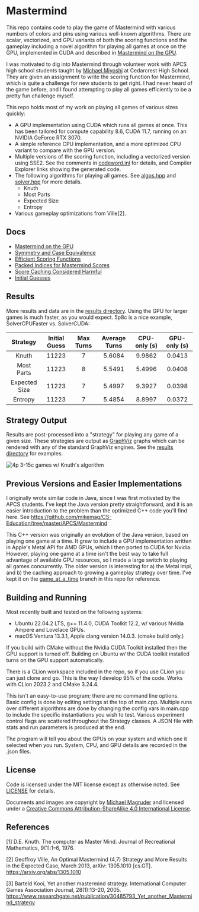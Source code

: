 # Mastermind

This repo contains code to play the game of Mastermind with various numbers of colors and pins using various well-known
algorithms. There are scalar, vectorized, and GPU variants of both the scoring functions and the gameplay including a
novel algorithm for playing all games at once on the GPU, implemented in CUDA and described in
[Mastermind on the GPU](docs/Mastermind_on_the_GPU.md).

I was motivated to dig into Mastermind through volunteer work with APCS high school students taught
by [Michael Miyoshi](https://github.com/MichaelTMiyoshi) at Cedarcrest High School. They are given an assignment to
write the scoring function for Mastermind, which is quite a challenge for new students to get right. I had never heard
of the game before, and I found attempting to play all games efficiently to be a pretty fun challenge myself.

This repo holds most of my work on playing all games of various sizes quickly:

- A GPU implementation using CUDA which runs all games at once. This
  has been tailored for compute capability 8.6, CUDA 11.7, running on an NVIDIA GeForce RTX 3070.
- A simple reference CPU implementation, and a more optimized CPU variant to compare with the GPU version.
- Multiple versions of the scoring function, including a vectorized version using SSE2. See the comments
  in [codeword.inl](codeword.inl) for details, and Compiler Explorer links showing the generated code.
- The following algorithms for playing all games. See [algos.hpp](algos.hpp)
  and [solver.hpp](solver.hpp) for more details.
  - Knuth
  - Most Parts
  - Expected Size
  - Entropy
- Various gameplay optimizations from Ville[2].

## Docs

* [Mastermind on the GPU](docs/Mastermind_on_the_GPU.md)
* [Symmetry and Case Equivalence](docs/Symmetry_and_Case_Equivalence.ipynb)
* [Efficient Scoring Functions](docs/Scoring_Functions.md)
* [Packed Indices for Mastermind Scores](docs/Score_Ordinals.md)
* [Score Caching Considered Harmful](docs/Score_Cache.md)
* [Initial Guesses](docs/initial_guesses/Initial_Guesses.md)

## Results

More results and data are in the [results directory](results/).
Using the GPU for larger games is much faster, as you would expect. 5p8c is a nice example, SolverCPUFaster vs.
SolverCUDA:

|   Strategy    | Initial Guess | Max Turns | Average Turns | CPU-only (s) | GPU-only (s) |
|:-------------:|:-------------:|:---------:|:-------------:|:------------:|:------------:|
|     Knuth     |     11223     |     7     |    5.6084     |    9.9862    |    0.0413    |
|  Most Parts   |     11223     |     8     |    5.5491     |    5.4996    |    0.0408    |
| Expected Size |     11223     |     7     |    5.4997     |    9.3927    |    0.0398    |
|    Entropy    |     11223     |     7     |    5.4854     |    8.8997    |    0.0372    |

## Strategy Output

Results are post-processed into a "strategy" for playing any game of a given size. These strategies are output
as [GraphViz](https://graphviz.org/) graphs which can be rendered with any of the standard GraphViz engines.
See the [results directory](results/) for examples.

![4p 3-15c games w/ Knuth's algorithm](results/mastermind_strategy_knuth_4p.gif)

## Previous Versions and Easier Implementations

I originally wrote similar code in Java, since I was first motivated by the APCS students. I've kept the Java version
pretty straightforward, and it is an easier introduction to the problem than the optimized C++ code you'll find here.
See https://github.com/mikemag/CS-Education/tree/master/APCS/Mastermind

This C++ version was originally an evolution of the Java version, based on playing one game at a time. It grew to
include a GPU implementation written in Apple's Metal API for AMD GPUs, which I then ported to CUDA for Nvidia. However,
playing one game at a time isn't the best way to take full advantage of available GPU resources, so I made a large
switch to playing all games concurrently. The older version is interesting for a) the Metal impl, and b) the caching
approach to growing a gameplay strategy over time. I've kept it on
the [game_at_a_time](https://github.com/mikemag/Mastermind/tree/game_at_a_time) branch in this repo for reference.

## Building and Running

Most recently built and tested on the following systems:

* Ubuntu 22.04.2 LTS, g++ 11.4.0, CUDA Toolkit 12.2, w/ various Nvidia Ampere and Lovelace GPUs.
* macOS Ventura 13.3.1, Apple clang version 14.0.3. (cmake build only.)

If you build with CMake without the Nvidia CUDA Toolkit installed then the GPU support is turned off. 
Building on Ubuntu w/ the CUDA toolkit installed turns on the GPU support automatically.

There is a CLion workspace included in the repo, so if you use CLion you can just clone and go. This is the way I
develop 95% of the code. Works with CLion 2023.2 and CMake 3.24.4.

This isn't an easy-to-use program; there are no command line options.
Basic config is done by editing settings at the top of main.cpp. Multiple runs over different algorithms are done by
changing the config vars in main.cpp to include the specific instantiations you wish to test.
Various experiment control flags are scattered throughout the Strategy classes.
A JSON file with stats and run parameters is produced at the end.

The program will tell you about the GPUs on your system and which one it selected when you run. 
System, CPU, and GPU details are recorded in the .json files.

## License

Code is licensed under the MIT license except as otherwise noted.
See [LICENSE](https://github.com/mikemag/Mastermind/blob/master/LICENSE) for details.

Documents and images are copyright by [Michael Magruder](https://github.com/mikemag) and licensed under a
[Creative Commons Attribution-ShareAlike 4.0 International License](http://creativecommons.org/licenses/by-sa/4.0/).

## References

[1] D.E. Knuth. The computer as Master Mind. Journal of Recreational Mathematics, 9(1):1–6, 1976.

[2] Geoffroy Ville, An Optimal Mastermind (4,7) Strategy and More Results in the Expected Case, March 2013, arXiv:
1305.1010 [cs.GT]. https://arxiv.org/abs/1305.1010

[3] Barteld Kooi, Yet another mastermind strategy. International Computer Games Association Journal, 28(1):13–20, 2005. https://www.researchgate.net/publication/30485793_Yet_another_Mastermind_strategy

  
